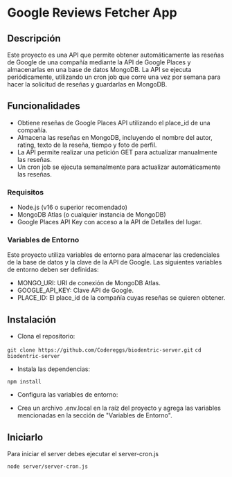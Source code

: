# Google Reviews Fetcher App

## Descripción

Este proyecto es una API que permite obtener automáticamente las reseñas de Google de una compañía mediante la API de Google Places y almacenarlas en una base de datos MongoDB. La API se ejecuta periódicamente, utilizando un cron job que corre una vez por semana para hacer la solicitud de reseñas y guardarlas en MongoDB.

## Funcionalidades

- Obtiene reseñas de Google Places API utilizando el place_id de una compañía.
- Almacena las reseñas en MongoDB, incluyendo el nombre del autor, rating, texto de la reseña, tiempo y foto de perfil.
- La API permite realizar una petición GET para actualizar manualmente las reseñas.
- Un cron job se ejecuta semanalmente para actualizar automáticamente las reseñas.

### Requisitos

- Node.js (v16 o superior recomendado)
- MongoDB Atlas (o cualquier instancia de MongoDB)
- Google Places API Key con acceso a la API de Detalles del lugar.

### Variables de Entorno

Este proyecto utiliza variables de entorno para almacenar las credenciales de la base de datos y la clave de la API de Google. Las siguientes variables de entorno deben ser definidas:

- MONGO_URI: URI de conexión de MongoDB Atlas.
- GOOGLE_API_KEY: Clave API de Google.
- PLACE_ID: El place_id de la compañía cuyas reseñas se quieren obtener.

## Instalación

- Clona el repositorio:

`git clone https://github.com/Codereggs/biodentric-server.git`
`cd biodentric-server`

- Instala las dependencias:

`npm install`

- Configura las variables de entorno:

- Crea un archivo .env.local en la raíz del proyecto y agrega las variables mencionadas en la sección de "Variables de Entorno".

## Iniciarlo

Para iniciar el server debes ejecutar el server-cron.js

`node server/server-cron.js`
